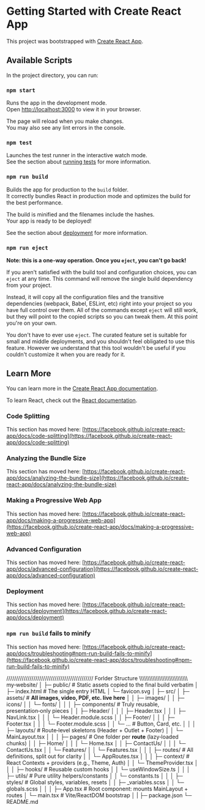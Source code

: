 # Getting Started with Create React App

This project was bootstrapped with [Create React App](https://github.com/facebook/create-react-app).

## Available Scripts

In the project directory, you can run:

### `npm start`

Runs the app in the development mode.\
Open [http://localhost:3000](http://localhost:3000) to view it in your browser.

The page will reload when you make changes.\
You may also see any lint errors in the console.

### `npm test`

Launches the test runner in the interactive watch mode.\
See the section about [running tests](https://facebook.github.io/create-react-app/docs/running-tests) for more information.

### `npm run build`

Builds the app for production to the `build` folder.\
It correctly bundles React in production mode and optimizes the build for the best performance.

The build is minified and the filenames include the hashes.\
Your app is ready to be deployed!

See the section about [deployment](https://facebook.github.io/create-react-app/docs/deployment) for more information.

### `npm run eject`

**Note: this is a one-way operation. Once you `eject`, you can't go back!**

If you aren't satisfied with the build tool and configuration choices, you can `eject` at any time. This command will remove the single build dependency from your project.

Instead, it will copy all the configuration files and the transitive dependencies (webpack, Babel, ESLint, etc) right into your project so you have full control over them. All of the commands except `eject` will still work, but they will point to the copied scripts so you can tweak them. At this point you're on your own.

You don't have to ever use `eject`. The curated feature set is suitable for small and middle deployments, and you shouldn't feel obligated to use this feature. However we understand that this tool wouldn't be useful if you couldn't customize it when you are ready for it.

## Learn More

You can learn more in the [Create React App documentation](https://facebook.github.io/create-react-app/docs/getting-started).

To learn React, check out the [React documentation](https://reactjs.org/).

### Code Splitting

This section has moved here: [https://facebook.github.io/create-react-app/docs/code-splitting](https://facebook.github.io/create-react-app/docs/code-splitting)

### Analyzing the Bundle Size

This section has moved here: [https://facebook.github.io/create-react-app/docs/analyzing-the-bundle-size](https://facebook.github.io/create-react-app/docs/analyzing-the-bundle-size)

### Making a Progressive Web App

This section has moved here: [https://facebook.github.io/create-react-app/docs/making-a-progressive-web-app](https://facebook.github.io/create-react-app/docs/making-a-progressive-web-app)

### Advanced Configuration

This section has moved here: [https://facebook.github.io/create-react-app/docs/advanced-configuration](https://facebook.github.io/create-react-app/docs/advanced-configuration)

### Deployment

This section has moved here: [https://facebook.github.io/create-react-app/docs/deployment](https://facebook.github.io/create-react-app/docs/deployment)

### `npm run build` fails to minify

This section has moved here: [https://facebook.github.io/create-react-app/docs/troubleshooting#npm-run-build-fails-to-minify](https://facebook.github.io/create-react-app/docs/troubleshooting#npm-run-build-fails-to-minify)


///////////////////////////////////////////// Forlder Structure \\\\\\\\\\\\\\\\\\\\\\\\\\\\\\\\\\\\\\\\\\\\\\\\\\\\\\\\\\\
my‑website/
│
├─ public/                     # Static assets copied to the final build verbatim
│  ├─ index.html               # The single entry HTML
│  └─ favicon.svg
│
├─ src/
│  ├─ assets/                  # **All images, video, PDF, etc. live here**
│  │  ├─ images/
│  │  ├─ icons/
│  │  └─ fonts/
│  │
│  ├─ components/              # Truly reusable, presentation‑only pieces
│  │  ├─ Header/
│  │  │  ├─ Header.tsx
│  │  │  ├─ NavLink.tsx
│  │  │  └─ Header.module.scss
│  │  ├─ Footer/
│  │  │  ├─ Footer.tsx
│  │  │  └─ Footer.module.scss
│  │  └─ …                     # Button, Card, etc.
│  │
│  ├─ layouts/                 # Route‑level skeletons (Header + Outlet + Footer)
│  │  └─ MainLayout.tsx
│  │
│  ├─ pages/                   # One folder per **route** (lazy‑loaded chunks)
│  │  ├─ Home/
│  │  │  └─ Home.tsx
│  │  ├─ ContactUs/
│  │  │  └─ ContactUs.tsx
│  │  └─ Features/
│  │     └─ Features.tsx
│  │
│  ├─ routes/                  # All <Route> definitions, split out for clarity
│  │  └─ AppRoutes.tsx
│  │
│  ├─ context/                 # React Contexts + providers (e.g., Theme, Auth)
│  │  └─ ThemeProvider.tsx
│  │
│  ├─ hooks/                   # Reusable custom hooks
│  │  └─ useWindowSize.ts
│  │
│  ├─ utils/                   # Pure utility helpers/constants
│  │  └─ constants.ts
│  │
│  ├─ styles/                  # Global styles, variables, resets
│  │  ├─ _variables.scss
│  │  └─ globals.scss
│  │
│  ├─ App.tsx                  # Root component: mounts MainLayout + routes
│  └─ main.tsx                 # Vite/ReactDOM bootstrap
│
|
├─ package.json
└─ README.md
